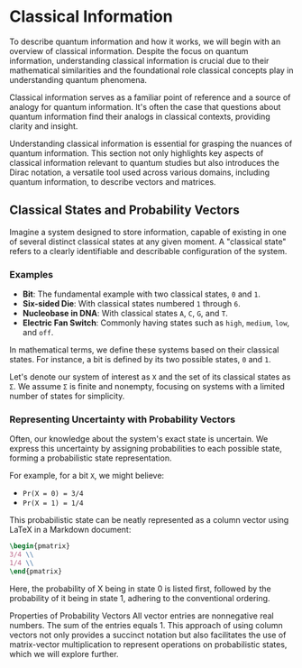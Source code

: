 # Classical Information

To describe quantum information and how it works, we will begin with an overview of classical information. Despite the focus on quantum information, understanding classical information is crucial due to their mathematical similarities and the foundational role classical concepts play in understanding quantum phenomena.

Classical information serves as a familiar point of reference and a source of analogy for quantum information. It's often the case that questions about quantum information find their analogs in classical contexts, providing clarity and insight.

Understanding classical information is essential for grasping the nuances of quantum information. This section not only highlights key aspects of classical information relevant to quantum studies but also introduces the Dirac notation, a versatile tool used across various domains, including quantum information, to describe vectors and matrices.

## Classical States and Probability Vectors

Imagine a system designed to store information, capable of existing in one of several distinct classical states at any given moment. A "classical state" refers to a clearly identifiable and describable configuration of the system.

### Examples

- **Bit**: The fundamental example with two classical states, `0` and `1`.
- **Six-sided Die**: With classical states numbered `1` through `6`.
- **Nucleobase in DNA**: With classical states `A`, `C`, `G`, and `T`.
- **Electric Fan Switch**: Commonly having states such as `high`, `medium`, `low`, and `off`.

In mathematical terms, we define these systems based on their classical states. For instance, a bit is defined by its two possible states, `0` and `1`.

Let's denote our system of interest as `X` and the set of its classical states as `Σ`. We assume `Σ` is finite and nonempty, focusing on systems with a limited number of states for simplicity.

### Representing Uncertainty with Probability Vectors

Often, our knowledge about the system's exact state is uncertain. We express this uncertainty by assigning probabilities to each possible state, forming a probabilistic state representation.

For example, for a bit `X`, we might believe:

- `Pr(X = 0) = 3/4`
- `Pr(X = 1) = 1/4`

This probabilistic state can be neatly represented as a column vector using LaTeX in a Markdown document:

```latex
\begin{pmatrix}
3/4 \\
1/4 \\
\end{pmatrix}
```
Here, the probability of X being in state 0 is listed first, followed by the probability of it being in state 1, adhering to the conventional ordering.

Properties of Probability Vectors
All vector entries are nonnegative real numbers.
The sum of the entries equals 1.
This approach of using column vectors not only provides a succinct notation but also facilitates the use of matrix-vector multiplication to represent operations on probabilistic states, which we will explore further.